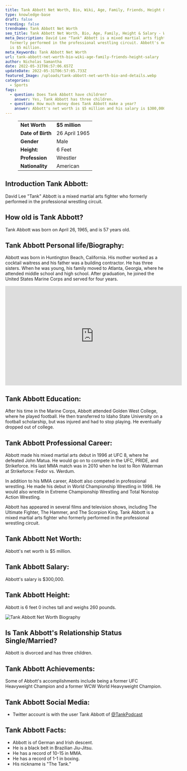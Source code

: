 ```yaml
---
title: Tank Abbott Net Worth, Bio, Wiki, Age, Family, Friends, Height & Salary
type: knowledge-base
draft: false
trending: false
trendname: Tank Abbott Net Worth
seo_title: Tank Abbott Net Worth, Bio, Age, Family, Height & Salary - WorthKnow
meta_Description: David Lee "Tank" Abbott is a mixed martial arts fighter who
  formerly performed in the professional wrestling circuit. Abbott's net worth
  is $5 million.
meta_Keywords: Tank Abbott Net Worth
url: tank-abbott-net-worth-bio-wiki-age-family-friends-height-salary
author: Nicholas Samantha
date: 2022-05-31T06:57:06.657Z
updateDate: 2022-05-31T06:57:05.733Z
featured_Image: /uploads/tank-abbott-net-worth-bio-and-details.webp
categories:
  - Sports
faqs:
  - question: Does Tank Abbott have children?
    answer: Yes, Tank Abbott has three children.
  - question: How much money does Tank Abbott make a year?
    answer: Abbott's net worth is $5 million and his salary is $300,000.
---
```

<figure class="wp-block-table is-style-stripes">
  <table>
    <tbody>
      <tr>
        <td>
          <strong>Net Worth</strong>
        </td>
        <td>
          <strong>$5 million</strong>
        </td>
      </tr>
      <tr>
        <td>
          <strong>Date of Birth</strong>
        </td>
        <td>26 April 1965</td>
      </tr>
      <tr>
        <td>
          <strong>Gender</strong>
        </td>
        <td>Male</td>
      </tr>
      <tr>
        <td>
          <strong>Height:</strong>
        </td>
        <td>6 Feet</td>
      </tr>
      <tr>
        <td>
          <strong>Profession</strong>
        </td>
        <td>Wrestler</td>
      </tr>
      <tr>
        <td>
          <strong>Nationality</strong>
        </td>
        <td>American</td>
      </tr>
    </tbody>
  </table>
</figure>

## **Introduction Tank Abbott:**

David Lee "Tank" Abbott is a mixed martial arts fighter who formerly performed in the professional wrestling circuit.

## **How old is Tank Abbott?**

Tank Abbott was born on April 26, 1965, and is 57 years old.

## **Tank Abbott Personal life/Biography:**

Abbott was born in Huntington Beach, California. His mother worked as a cocktail waitress and his father was a building contractor. He has three sisters. When he was young, his family moved to Atlanta, Georgia, where he attended middle school and high school. After graduation, he joined the United States Marine Corps and served for four years.

<iframe width="560" height="315" src="https://www.youtube.com/embed/i_Kw89Y9tWk" title="YouTube video player" frameborder="0" allow="accelerometer; autoplay; clipboard-write; encrypted-media; gyroscope; picture-in-picture" allowfullscreen></iframe>

## **Tank Abbott Education:**

After his time in the Marine Corps, Abbott attended Golden West College, where he played football. He then transferred to Idaho State University on a football scholarship, but was injured and had to stop playing. He eventually dropped out of college.

## **Tank Abbott Professional Career:**

Abbott made his mixed martial arts debut in 1996 at UFC 8, where he defeated John Matua. He would go on to compete in the UFC, PRIDE, and Strikeforce. His last MMA match was in 2010 when he lost to Ron Waterman at Strikeforce: Fedor vs. Werdum.

In addition to his MMA career, Abbott also competed in professional wrestling. He made his debut in World Championship Wrestling in 1998. He would also wrestle in Extreme Championship Wrestling and Total Nonstop Action Wrestling.

Abbott has appeared in several films and television shows, including The Ultimate Fighter, The Hammer, and The Scorpion King. Tank Abbott is a mixed martial arts fighter who formerly performed in the professional wrestling circuit.

## **Tank Abbott Net Worth:**

Abbott's net worth is $5 million.

## **Tank Abbott Salary:**

Abbott's salary is $300,000.

## **Tank Abbott Height:**

Abbott is 6 feet 0 inches tall and weighs 260 pounds.

![Tank Abbott Net Worth Biography](/uploads/tank-abbott-net-worth-.webp)

## **Is Tank Abbott's Relationship Status Single/Married?**

Abbott is divorced and has three children.

## **Tank Abbott Achievements:**

Some of Abbott's accomplishments include being a former UFC Heavyweight Champion and a former WCW World Heavyweight Champion.

## **Tank Abbott Social Media:**

* Twitter account is with the user Tank Abbott of <a href="https://twitter.com/tankpodcast" target="_blank" rel="nofollow" rel="noopener">@TankPodcast</a>

## **Tank Abbott Facts:**

* Abbott is of German and Irish descent.
* He is a black belt in Brazilian Jiu-Jitsu.
* He has a record of 10-15 in MMA.
* He has a record of 1-1 in boxing.
* His nickname is "The Tank."